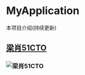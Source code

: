 # MyApplication
本项目介绍(持续更新)
## [梁肖51CTO](http://liangxiao.blog.51cto.com/)
### ![梁肖51CTO](https://s3.51cto.com/wyfs02/M01/89/BA/wKioL1ga-u7QnnVnAAAfrCiGnBQ946_middle.jpg "梁肖51CTO")  
